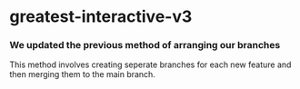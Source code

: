 # greatest-interactive-v3

### We updated the previous method of arranging our branches

This method involves creating seperate branches for each new feature and then merging them to the main branch. 